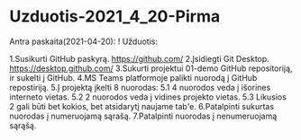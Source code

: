 # Uzduotis-2021_4_20-Pirma
Antra paskaita(2021-04-20): ! Užduotis:

1.Susikurti GitHub paskyrą. https://github.com/
2.Įsidiegti Git Desktop. https://desktop.github.com/
3.Sukurti projektui 01-demo GitHub repositoriją, ir sukelti į GitHub.
4.MS Teams platformoje palikti nuorodą į GitHub repostiriją.
5.Į projektą įkelti 8 nuorodas: 5.1 4 nuorodos veda į išorines interneto vietas. 5.2 2 nuorodos veda į vidines projekto vietas. 5.3 Likusios 2 gali būti bet kokios, bet atsidarytį naujame tab'e.
6.Patalpinti sukurtas nuorodas į numeruojamą sąrašą.
7.Patalpinti nuorodas į nenumeruojamą sąrąšą.
